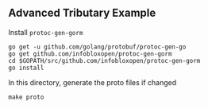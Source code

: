 ## Advanced Tributary Example

Install `protoc-gen-gorm`

```
go get -u github.com/golang/protobuf/protoc-gen-go
go get github.com/infobloxopen/protoc-gen-gorm
cd $GOPATH/src/github.com/infobloxopen/protoc-gen-gorm
go install
```

In this directory, generate the proto files if changed

```
make proto
```
